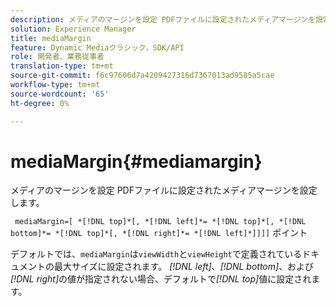 ```yaml
---
description: メディアのマージンを設定 PDFファイルに設定されたメディアマージンを設定します。
solution: Experience Manager
title: mediaMargin
feature: Dynamic Mediaクラシック，SDK/API
role: 開発者、業務従事者
translation-type: tm+mt
source-git-commit: f6c97606d7a4209427316d7367013ad9585a5cae
workflow-type: tm+mt
source-wordcount: '65'
ht-degree: 0%

---
```



# mediaMargin{#mediamargin}

メディアのマージンを設定 PDFファイルに設定されたメディアマージンを設定します。

` mediaMargin=[ *[!DNL top]*[, *[!DNL left]*= *[!DNL top]*[, *[!DNL bottom]*= *[!DNL top]*[, *[!DNL right]*= *[!DNL left]*]]]]` ポイント

デフォルトでは、`mediaMargin`は`viewWidth`と`viewHeight`で定義されているドキュメントの最大サイズに設定されます。 *[!DNL left]*、*[!DNL bottom]*、および&#x200B;*[!DNL right]*&#x200B;の値が指定されない場合、デフォルトで&#x200B;*[!DNL top]*&#x200B;値に設定されます。
